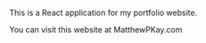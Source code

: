 This is a React application for my portfolio website.

You can visit this website at MatthewPKay.com
